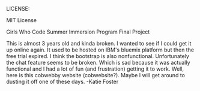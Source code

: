 LICENSE:

MIT License

Girls Who Code Summer Immersion Program Final Project

This is almost 3 years old and kinda broken. I wanted to see if I could get it up online again. It used to be hosted on IBM's bluemix platform but then the free trial expired. I think the bootstrap is also nonfunctional. Unfortunately the chat feature seems to be broken. Which is sad because it was actually functional and I had a lot of fun (and frustration) getting it to work. Well, here is this cobwebby website (cobwebsite?). Maybe I will get around to dusting it off one of these days. -Katie Foster
